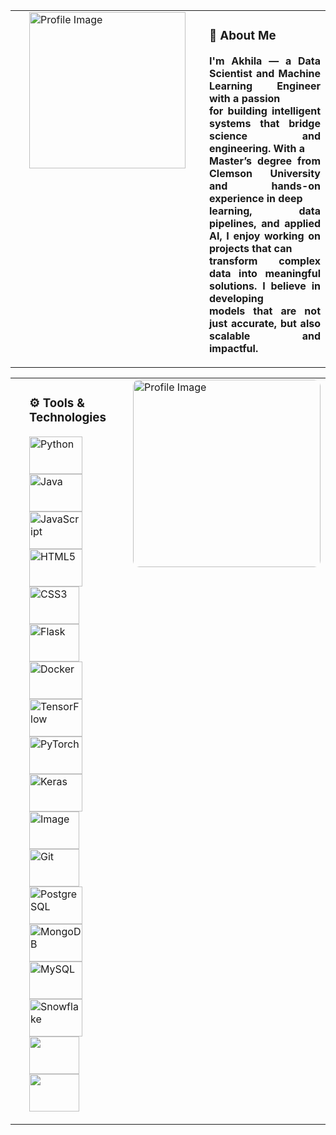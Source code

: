 <table style="width:100%; border-collapse: collapse;">
  <tr>
    <td style="vertical-align: top; padding-left: 30px;">
      <img src="https://github.com/user-attachments/assets/6cb4a332-a348-4b53-8a21-5d74edeb9c26" 
           alt="Profile Image" 
           style="width:250px; height:250px; object-fit:cover;" />
    </td>
    <td <p style="text-align: justify; padding-left: 30px; vertical-align: top;">
      <h3>👋 About Me</strong></h3>
      <strong>
      <p> I'm Akhila — a Data Scientist and Machine Learning Engineer with a passion<br> for building intelligent systems that bridge science and engineering. With a <br>Master’s degree from Clemson University and hands-on experience in deep <br>learning, data pipelines, and applied AI, I enjoy working on projects that can <br> transform complex data into meaningful solutions.  I believe in developing <br> models that are not just accurate, but also scalable and impactful.
      </p>
        </strong>
    </td>
  </tr>
</table>
<table style="width:100%; border-collapse:collapse;">
  <tr>
    <td style="vertical-align: top; padding-left: 30px;">
      <h3>⚙️ Tools & Technologies</h3>
<p>
  <img src="https://cdn.jsdelivr.net/gh/devicons/devicon/icons/python/python-original.svg" width="85" height="60" alt="Python"/>
  <img src="https://cdn.jsdelivr.net/gh/devicons/devicon/icons/java/java-original.svg" width="85" height="60" alt="Java"/>
  <img src="https://cdn.jsdelivr.net/gh/devicons/devicon/icons/javascript/javascript-original.svg" width="85" height="60" alt="JavaScript"/>
  <img src="https://cdn.jsdelivr.net/gh/devicons/devicon/icons/html5/html5-original.svg" width="85" height="60" alt="HTML5"/>
  <img src="https://cdn.jsdelivr.net/gh/devicons/devicon/icons/css3/css3-original.svg" width="80" height="60" alt="CSS3"/>
  <img src="https://cdn.jsdelivr.net/gh/devicons/devicon/icons/flask/flask-original.svg" width="80" height="60" alt="Flask"/>
  <br>
  <img src="https://cdn.jsdelivr.net/gh/devicons/devicon/icons/docker/docker-original.svg" width="85" height="60" alt="Docker"/>
  <img src="https://cdn.jsdelivr.net/gh/devicons/devicon/icons/tensorflow/tensorflow-original.svg" width="85" height="60" alt="TensorFlow"/>
  <img src="https://cdn.jsdelivr.net/gh/devicons/devicon/icons/pytorch/pytorch-original.svg" width="85" height="60" alt="PyTorch"/>
  <img src="https://upload.wikimedia.org/wikipedia/commons/a/ae/Keras_logo.svg" width="85" height="60" alt="Keras"/>
  <img src="https://github.com/user-attachments/assets/cdb7f93b-0a89-4c2d-90eb-b43ae7c8a4e7" alt="Image" width="80" height="60" />
  <img src="https://cdn.jsdelivr.net/gh/devicons/devicon/icons/git/git-original.svg" width="80" height="60" alt="Git"/>
  
  <br>
  <img src="https://cdn.jsdelivr.net/gh/devicons/devicon/icons/postgresql/postgresql-original.svg" width="85" height="60" alt="PostgreSQL"/>
  <img src="https://cdn.jsdelivr.net/gh/devicons/devicon/icons/mongodb/mongodb-original.svg" width="85" height="60" alt="MongoDB"/>
  <img src="https://cdn.jsdelivr.net/gh/devicons/devicon/icons/mysql/mysql-original.svg" width="85" height="60" alt="MySQL"/>
 <img src="https://github.com/user-attachments/assets/d3811d80-f197-4c2c-978b-cac121934d05" width="85" height="60" alt="Snowflake"/>
 <img src="https://github.com/user-attachments/assets/b41c093f-dd12-4de8-b818-7893b2ad4025" width="80" height="60"  />
<img src="https://github.com/user-attachments/assets/8582f9c7-0a22-4bfd-8d4d-141993918c78" width="80" height="60"  />


</p>
    </td>
    <td style="width:250px; vertical-align: top;">
      <img src="https://github.com/user-attachments/assets/24402a5d-12ac-4906-a6c3-2277c7c8ccb4" 
           alt="Profile Image" 
           style="width: 300px; height: 300px; object-fit: cover; border-radius: 10px;" />
    </td>
  </tr>
</table>


